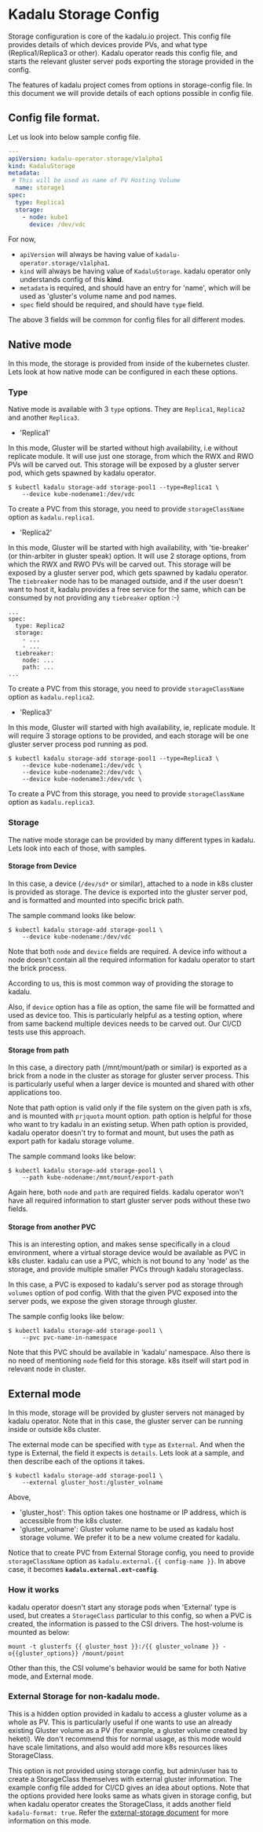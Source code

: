 # Kadalu Storage Config

Storage configuration is core of the kadalu.io project. This config file provides details of which devices provide PVs, and what type (Replica1/Replica3 or other). Kadalu operator reads this config file, and starts the relevant gluster server pods exporting the storage provided in the config.

The features of kadalu project comes from options in storage-config file. In this document we will provide details of each options possible in config file.

## Config file format.

Let us look into below sample config file.

```yaml
---
apiVersion: kadalu-operator.storage/v1alpha1
kind: KadaluStorage
metadata:
 # This will be used as name of PV Hosting Volume
  name: storage1
spec:
  type: Replica1
  storage:
    - node: kube1
      device: /dev/vdc
```

For now,
* `apiVersion` will always be having value of `kadalu-operator.storage/v1alpha1`.
* `kind` will always be having value of `KadaluStorage`. kadalu operator only understands config of this **kind**.
* `metadata` is required, and should have an entry for 'name', which will be used as 'gluster's volume name and pod names.
* `spec` field should be required, and should have `type` field.

The above 3 fields will be common for config files for all different modes.


## Native mode

In this mode, the storage is provided from inside of the kubernetes cluster. Lets look at how native mode can be configured in each these options.

### Type

Native mode is available with 3 `type` options. They are `Replica1`, `Replica2` and another `Replica3`.

* 'Replica1'

In this mode, Gluster will be started without high availability, i.e without replicate module. It will use just one storage, from which the RWX and RWO PVs will be carved out. This storage will be exposed by a gluster server pod, which gets spawned by kadalu operator.

```
$ kubectl kadalu storage-add storage-pool1 --type=Replica1 \
    --device kube-nodename1:/dev/vdc
```

To create a PVC from this storage, you need to provide `storageClassName` option as `kadalu.replica1`.


* 'Replica2'

In this mode, Gluster will be started with high availability, with 'tie-breaker' (or thin-arbiter in gluster speak) option. It will use 2 storage options, from which the RWX and RWO PVs will be carved out. This storage will be exposed by a gluster server pod, which gets spawned by kadalu operator. The `tiebreaker` node has to be managed outside, and if the user doesn't want to host it, kadalu provides a free service for the same, which can be consumed by not providing any `tiebreaker` option :-)

```
...
spec:
  type: Replica2
  storage:
    - ...
    - ...
  tiebreaker:
    node: ...
    path: ...
...
```

To create a PVC from this storage, you need to provide `storageClassName` option as `kadalu.replica2`.

* 'Replica3'

In this mode, Gluster will started with high availability, ie, replicate module. It will require 3 storage options to be provided, and each storage will be one gluster server process pod running as pod.

```
$ kubectl kadalu storage-add storage-pool1 --type=Replica3 \
    --device kube-nodename1:/dev/vdc \
    --device kube-nodename2:/dev/vdc \
    --device kube-nodename3:/dev/vdc \
```

To create a PVC from this storage, you need to provide `storageClassName` option as `kadalu.replica3`.


### Storage

The native mode storage can be provided by many different types in kadalu. Lets look into each of those, with samples.


#### Storage from Device

In this case, a device (`/dev/sd*` or similar), attached to a node in k8s cluster is provided as storage. The device is exported into the gluster server pod, and is formatted and mounted into specific brick path.

The sample command looks like below:

```
$ kubectl kadalu storage-add storage-pool1 \
    --device kube-nodename:/dev/vdc
```

Note that both `node` and `device` fields are required. A device info without a node doesn't contain all the required information for kadalu operator to start the brick process.

According to us, this is most common way of providing the storage to kadalu.

Also, if `device` option has a file as option, the same file will be formatted and used as device too. This is particularly helpful as a testing option, where from same backend multiple devices needs to be carved out. Our CI/CD tests use this approach.


#### Storage from path

In this case, a directory path (/mnt/mount/path or similar) is exported as a brick from a node in the cluster as storage for gluster server process. This is particularly useful when a larger device is mounted and shared with other applications too.

Note that path option is valid only if the file system on the given path is xfs, and is mounted with `prjquota` mount option. path option is helpful for those who want to try kadalu in an existing setup. When path option is provided, kadalu operator doesn't try to format and mount, but uses the path as export path for kadalu storage volume.

The sample command looks like below:

```
$ kubectl kadalu storage-add storage-pool1 \
    --path kube-nodename:/mnt/mount/export-path
```

Again here, both `node` and `path` are required fields. kadalu operator won't have all required information to start gluster server pods without these two fields.


#### Storage from another PVC

This is an interesting option, and makes sense specifically in a cloud environment, where a virtual storage device would be available as PVC in k8s cluster. kadalu can use a PVC, which is not bound to any 'node' as the storage, and provide multiple smaller PVCs through kadalu storageclass.

In this case, a PVC is exposed to kadalu's server pod as storage through `volumes` option of pod config. With that the given PVC exposed into the server pods, we expose the given storage through gluster.

The sample config looks like below:

```
$ kubectl kadalu storage-add storage-pool1 \
    --pvc pvc-name-in-namespace
```

Note that this PVC should be available in 'kadalu' namespace. Also there is no need of mentioning `node` field for this storage. k8s itself will start pod in relevant node in cluster.


## External mode

In this mode, storage will be provided by gluster servers not managed by kadalu operator. Note that in this case, the gluster server can be running inside or outside k8s cluster.

The external mode can be specified with `type` as `External`. And when the type is External, the field it expects is `details`. Lets look at a sample, and then describe each of the options it takes.


```
$ kubectl kadalu storage-add storage-pool1 \
    --external gluster_host:/gluster_volname
```

Above,

* 'gluster_host': This option takes one hostname or IP address, which is accessible from the k8s cluster.
* 'gluster_volname': Gluster volume name to be used as kadalu host storage volume. We prefer it to be a new volume created for kadalu.


Notice that to create PVC from External Storage config, you need to provide `storageClassName` option as `kadalu.external.{{ config-name }}`. In above case, it becomes **`kadalu.external.ext-config`**.


### How it works

kadalu operator doesn't start any storage pods when 'External' type is used, but creates a `StorageClass` particular to this config, so when a PVC is created, the information is passed to the CSI drivers. The host-volume is mounted as below:

```
mount -t glusterfs {{ gluster_host }}:/{{ gluster_volname }} -o{{gluster_options}} /mount/point
```

Other than this, the CSI volume's behavior would be same for both Native mode, and External mode.


### External Storage for non-kadalu mode.

This is a hidden option provided in kadalu to access a gluster volume as a whole as PV. This is particularly useful if one wants to use an already existing Gluster volume as a PV (for example, a gluster volume created by heketi). We don't recommend this for normal usage, as this mode would have scale limitations, and also would add more k8s resources likes StorageClass.

This option is not provided using storage config, but admin/user has to create a StorageClass themselves with external gluster information. The example config file added for CI/CD gives an idea about options. Note that the options provided here looks same as whats given in storage config, but when kadalu operator creates the StorageClass, it adds another field `kadalu-format: true`. Refer the [external-storage document](./external-gluster-storage.md) for more information on this mode.
